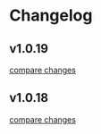 # Changelog


## v1.0.19

[compare changes](https://github.com/fewangsit/wangsvue/compare/v1.0.18...v1.0.19)

## v1.0.18

[compare changes](https://github.com/fewangsit/wangsvue/compare/v1.0.17...v1.0.18)

